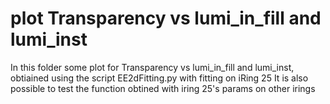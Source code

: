 # plot Transparency vs lumi_in_fill and lumi_inst
In this folder some plot for Transparency vs lumi_in_fill and lumi_inst, obtiained using the script EE2dFitting.py 
with fitting on iRing 25
It is also possible to test the function obtined with iring 25's params on other irings

